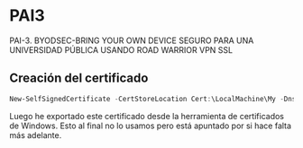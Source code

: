 # PAI3
PAI-3. BYODSEC-BRING YOUR OWN DEVICE SEGURO PARA UNA UNIVERSIDAD PÚBLICA USANDO ROAD WARRIOR VPN SSL

## Creación del certificado

```powershell
New-SelfSignedCertificate -CertStoreLocation Cert:\LocalMachine\My -DnsName "grupo11.ssii.us" -FriendlyName "grupo11" -NotAfter (Get-Date).AddYears(10)
```

Luego he exportado este certificado desde la herramienta de certificados de Windows. Esto al final no lo usamos pero está apuntado por si hace falta más adelante.